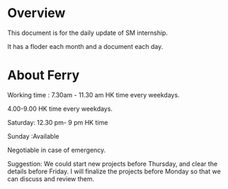 # Overview

This document is for the daily update of SM internship. 

It has a floder each month and a document each day. 

# About Ferry 
Working time : 7.30am - 11.30 am HK time every weekdays.

4.00-9.00 HK time every weekdays.

Saturday: 12.30 pm- 9 pm  HK time

Sunday :Available

Negotiable in case of emergency.

Suggestion: We could start new projects before Thursday, and clear the details before Friday.
I will finalize the projects before Monday so that we can discuss and review them. 
